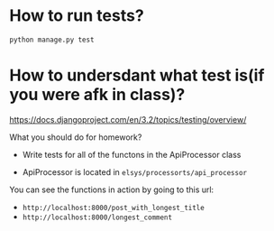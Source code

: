 # How to run tests?
`python manage.py test`

# How to undersdant what test is(if you were afk in class)?

https://docs.djangoproject.com/en/3.2/topics/testing/overview/


What you should do for homework?
 - Write tests for all of the functons in the ApiProcessor class

 - ApiProcessor is located in `elsys/processorts/api_processor`

You can see the functions in action by going to this url:
 - `http://localhost:8000/post_with_longest_title`
 - `http://localhost:8000/longest_comment`
